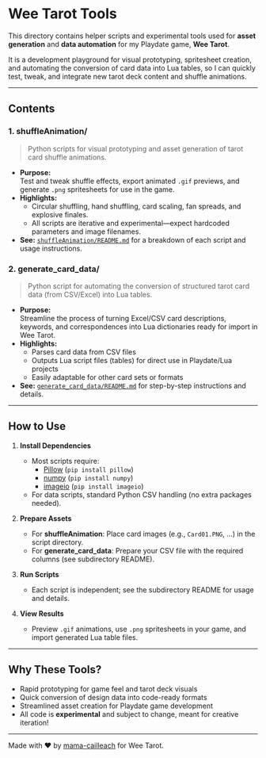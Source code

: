 # Wee Tarot Tools

This directory contains helper scripts and experimental tools used for **asset generation** and **data automation** for my Playdate game, **Wee Tarot**.

It is a development playground for visual prototyping, spritesheet creation, and automating the conversion of card data into Lua tables, so I can quickly test, tweak, and integrate new tarot deck content and shuffle animations.

---

## Contents

### 1. **shuffleAnimation/**
> Python scripts for visual prototyping and asset generation of tarot card shuffle animations.

- **Purpose:**  
  Test and tweak shuffle effects, export animated `.gif` previews, and generate `.png` spritesheets for use in the game.
- **Highlights:**  
  - Circular shuffling, hand shuffling, card scaling, fan spreads, and explosive finales.
  - All scripts are iterative and experimental—expect hardcoded parameters and image filenames.
- **See:** [`shuffleAnimation/README.md`](./shuffleAnimation/README.md) for a breakdown of each script and usage instructions.

### 2. **generate_card_data/**
> Python script for automating the conversion of structured tarot card data (from CSV/Excel) into Lua tables.

- **Purpose:**  
  Streamline the process of turning Excel/CSV card descriptions, keywords, and correspondences into Lua dictionaries ready for import in Wee Tarot.
- **Highlights:**  
  - Parses card data from CSV files
  - Outputs Lua script files (tables) for direct use in Playdate/Lua projects
  - Easily adaptable for other card sets or formats
- **See:** [`generate_card_data/README.md`](./generate_card_data/README.md) for step-by-step instructions and details.

---

## How to Use

1. **Install Dependencies**
   - Most scripts require:
     - [Pillow](https://python-pillow.org/) (`pip install pillow`)
     - [numpy](https://numpy.org/) (`pip install numpy`)
     - [imageio](https://imageio.github.io/) (`pip install imageio`)
   - For data scripts, standard Python CSV handling (no extra packages needed).

2. **Prepare Assets**
   - For **shuffleAnimation**: Place card images (e.g., `Card01.PNG`, ...) in the script directory.
   - For **generate_card_data**: Prepare your CSV file with the required columns (see subdirectory README).

3. **Run Scripts**
   - Each script is independent; see the subdirectory README for usage and details.

4. **View Results**
   - Preview `.gif` animations, use `.png` spritesheets in your game, and import generated Lua table files.

---

## Why These Tools?

- Rapid prototyping for game feel and tarot deck visuals
- Quick conversion of design data into code-ready formats
- Streamlined asset creation for Playdate game development
- All code is **experimental** and subject to change, meant for creative iteration!

---

Made with ♥ by [mama-cailleach](https://github.com/mama-cailleach) for Wee Tarot.
